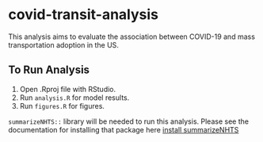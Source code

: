 # covid-transit-analysis

This analysis aims to evaluate the association between COVID-19 and mass transportation adoption in the US.

## To  Run Analysis

1. Open .Rproj file with RStudio.
2. Run `analysis.R` for model results.
3. Run `figures.R` for figures.

`summarizeNHTS::` library will be needed to run this analysis. Please see the documentation for installing that package here [install summarizeNHTS](https://github.com/Westat-Transportation/summarizeNHTS/tree/master/inst/install)
